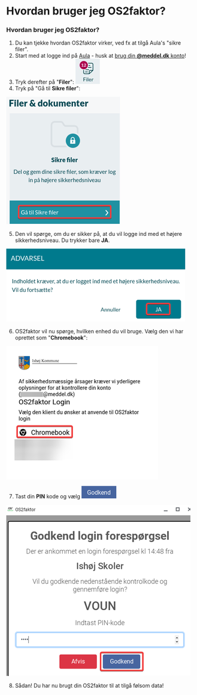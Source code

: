 # Hvordan bruger jeg OS2faktor?

### Hvordan bruger jeg OS2faktor?

1. Du kan tjekke hvordan OS2faktor virker, ved fx at tilgå Aula's "sikre filer".
2. Start med at logge ind på [Aula](https://aula.dk) - husk at [brug din **@meddel.dk** konto](../loginproblemer/den-bedste-made-at-logge-ind-pa.md)!
3. Tryk derefter på "**Filer**": <img src="../.gitbook/assets/image (27).png" alt="" data-size="line">
4. Tryk på "Gå til **Sikre filer**":

![](<../.gitbook/assets/image (28).png>)

5. Den vil spørge, om du er sikker på, at du vil logge ind med et højere sikkerhedsniveau. Du trykker bare **JA**.

![](<../.gitbook/assets/image (29).png>)

6. OS2faktor vil nu spørge, hvilken enhed du vil bruge. Vælg den vi har oprettet som "**Chromebook**":

![](<../.gitbook/assets/image (30).png>)

7. Tast din **PIN** kode og vælg <img src="../.gitbook/assets/image (32).png" alt="" data-size="line">

![](<../.gitbook/assets/image (31).png>)

8. Sådan! Du har nu brugt din OS2faktor til at tilgå følsom data!

